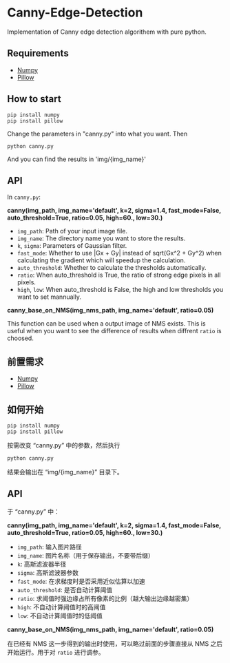 # Canny-Edge-Detection
Implementation of Canny edge detection algorithem with pure python.

## Requirements

- [Numpy](https://numpy.org/)
- [Pillow](https://python-pillow.org/)

## How to start

```shell
pip install numpy
pip install pillow
```

Change the parameters in "canny.py" into what you want. Then

```shell
python canny.py
```

And you can find the results in 'img/{img_name}'

## API

In `canny.py`:

**canny(img_path, img_name='default', k=2, sigma=1.4, fast_mode=False, auto_threshold=True, ratio=0.05, high=60., low=30.)**

- `img_path`: Path of your input image file.
- `img_name`: The directory name you want to store the results.
- `k`, `sigma`: Parameters of Gaussian filter.
- `fast_mode`: Whether to use |Gx + Gy| instead of sqrt(Gx^2 + Gy^2) when calculating the gradient which will speedup the calculation.
- `auto_threshold`: Whether to calculate the thresholds automatically.
- `ratio`: When auto_threshold is True, the ratio of strong edge pixels in all pixels.
- `high`, `low`: When auto_threshold is False, the high and low thresholds you want to set mannually.

**canny_base_on_NMS(img_nms_path, img_name='default', ratio=0.05)**

This function can be used when a output image of NMS exists. This is useful when you want to see the difference of results when diffrent `ratio` is choosed.

## 前置需求

- [Numpy](https://numpy.org/)
- [Pillow](https://python-pillow.org/)

## 如何开始


```shell
pip install numpy
pip install pillow
```

按需改变 “canny.py” 中的参数，然后执行

```shell
python canny.py
```

结果会输出在 “img/{img_name}” 目录下。

## API

于 “canny.py” 中：

**canny(img_path, img_name='default', k=2, sigma=1.4, fast_mode=False, auto_threshold=True, ratio=0.05, high=60., low=30.)**

- `img_path`: 输入图片路径
- `img_name`: 图片名称（用于保存输出，不要带后缀）
- `k`: 高斯滤波器半径
- `sigma`: 高斯滤波器参数
- `fast_mode`: 在求梯度时是否采用近似估算以加速
- `auto_threshold`: 是否自动计算阈值
- `ratio`: 求阈值时强边缘占所有像素的比例（越大输出边缘越密集）
- `high`: 不自动计算阈值时的高阈值
- `low`: 不自动计算阈值时的低阈值

**canny_base_on_NMS(img_nms_path, img_name='default', ratio=0.05)**

在已经有 NMS 这一步得到的输出时使用，可以略过前面的步骤直接从 NMS 之后开始运行。用于对 `ratio` 进行调参。
